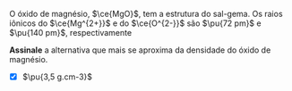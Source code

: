 O óxido de magnésio, $\ce{MgO}$, tem a estrutura do sal-gema. Os raios iônicos do $\ce{Mg^{2+}}$ e do $\ce{O^{2-}}$ são $\pu{72 pm}$ e $\pu{140 pm}$, respectivamente

**Assinale** a alternativa que mais se aproxima da densidade do óxido de magnésio.

- [x] $\pu{3,5 g.cm-3}$
